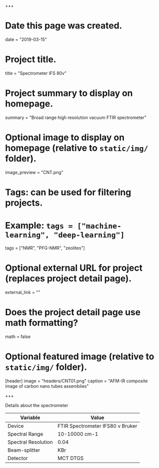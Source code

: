 +++
# Date this page was created.
date = "2019-03-15"

# Project title.
title = "Spectrometer IFS 80v"

# Project summary to display on homepage.
summary = "Broad range high resolution vacuum FTIR spectrometer"

# Optional image to display on homepage (relative to `static/img/` folder).
image_preview = "CNT.png"

# Tags: can be used for filtering projects.
# Example: `tags = ["machine-learning", "deep-learning"]`
tags = ["NMR", "PFG-NMR", "zeolites"]

# Optional external URL for project (replaces project detail page).
external_link = ""

# Does the project detail page use math formatting?
math = false

# Optional featured image (relative to `static/img/` folder).
[header]
image = "headers/CNT01.png"
caption = "AFM-IR composite image of carbon nano tubes assemblies"

+++

Details about the spectrometer

|  Variable | Value |
| --- | --- |
|  Device | FTIR Spectrometer IFS80 v Bruker |
|  Spectral Range | 10-10000 cm-1 |
|  Spectral Resolution | 0.04 |
|  Beam-splitter | KBr |
|  Detector | MCT DTGS |
